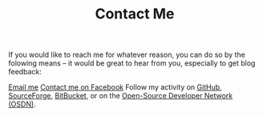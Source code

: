 ﻿---
layout: page
title: Contact Me
description: "Nathaniel Schmidt contact information"
permalink: /contact/
---

If you would like to reach me for whatever reason, you can do so by the folowing means – it would be great to hear from you, especially to get blog feedback:

[Email me](mailto:schmidty2244@gmail.com)
[Contact me on Facebook](https://www.facebook.com/nschmidtblog/)
Follow my activity on [GitHub](https://github.com/njsch), [SourceForge](https://sourceforge.net/u/njschmidt/), [BitBucket](https://bitbucket.org/njsch/), or on the [Open-Source Developer Network (OSDN)](https://osdn.net/users/njsch/).